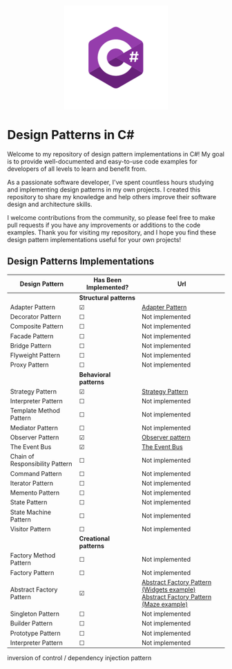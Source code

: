 <p align="center">
  <img src="/assets/csharplogo.png" width="240px" height="240px" />
</p>

# Design Patterns in C#

Welcome to my repository of design pattern implementations in C#! My goal is to provide well-documented and easy-to-use code examples for developers of all levels to learn and benefit from.

As a passionate software developer, I've spent countless hours studying and implementing design patterns in my own projects. I created this repository to share my knowledge and help others improve their software design and architecture skills.

I welcome contributions from the community, so please feel free to make pull requests if you have any improvements or additions to the code examples. Thank you for visiting my repository, and I hope you find these design pattern implementations useful for your own projects!

## Design Patterns Implementations
| Design Pattern | Has Been Implemented? | Url    
| ------------------------------- | --------|--|
|                                 | **Structural patterns**  |   | 
| Adapter Pattern                 | &#9745; | [Adapter Pattern](https://github.com/simonsejse/DesignPatterns-In-CSharp/tree/master/Adapter%20Pattern)
| Decorator Pattern               | &#9744; | Not implemented 
| Composite Pattern               | &#9744; | Not implemented
| Facade Pattern                  | &#9744; | Not implemented 
| Bridge Pattern                  | &#9744; | Not implemented 
| Flyweight Pattern               | &#9744; | Not implemented
| Proxy Pattern                   | &#9744; | Not implemented 
|                                 | **Behavioral patterns** |   | 
| Strategy Pattern                | &#9745; | [Strategy Pattern](https://github.com/simonsejse/DesignPatterns-In-CSharp/tree/master/StrategyDesignPattern)
| Interpreter Pattern             | &#9744; | Not implemented 
| Template Method Pattern         | &#9744; | Not implemented
| Mediator Pattern                | &#9744; | Not implemented 
| Observer Pattern                | &#9745; | [Observer pattern](https://github.com/simonsejse/DesignPatterns-In-CSharp/tree/master/Observer%20Pattern)
| The Event Bus                   | &#9745; | [The Event Bus](https://github.com/simonsejse/DesignPatterns-In-CSharp/tree/master/EventBus)
| Chain of Responsibility Pattern | &#9744; | Not implemented 
| Command Pattern                 | &#9744; | Not implemented 
| Iterator Pattern                | &#9744; | Not implemented
| Memento Pattern                 | &#9744; | Not implemented
| State Pattern                   | &#9744; | Not implemented 
| State Machine Pattern           | &#9744; | Not implemented 
| Visitor Pattern                 | &#9744; | Not implemented
|                                 | **Creational patterns** |   | 
| Factory Method Pattern          | &#9744; | Not implemented 
| Factory Pattern                 | &#9744; | Not implemented
| Abstract Factory Pattern        | &#9745; | [Abstract Factory Pattern (Widgets example)](https://github.com/simonsejse/DesignPatterns-In-CSharp/tree/master/Factory%20Pattern) <br/> [Abstract Factory Pattern (Maze example)](https://github.com/simonsejse/DesignPatterns-In-CSharp/tree/master/Abstract%20Factory%20Pattern%202) 
| Singleton Pattern               | &#9744; | Not implemented 
| Builder Pattern                 | &#9744; | Not implemented 
| Prototype Pattern               | &#9744; | Not implemented 
| Interpreter Pattern             | &#9744; | Not implemented 


inversion of control / dependency injection pattern
